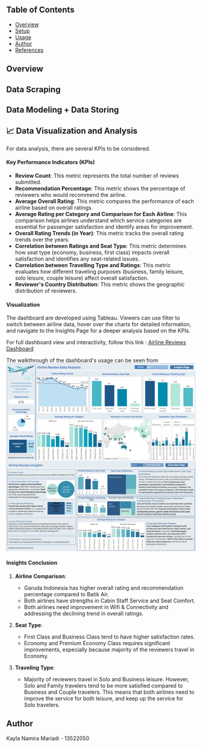 ## Table of Contents

- [Overview](#overview)
- [Setup](#setup)
- [Usage](#usage)
- [Author](#author)
- [References](#references)

## Overview


## Data Scraping


## Data Modeling + Data Storing

## 📈 Data Visualization and Analysis
For data analysis, there are several KPIs to be considered.
#### Key Performance Indicators (KPIs)
- **Review Count**: This metric represents the total number of reviews submitted.
- **Recommendation Percentage**: This metric shows the percentage of reviewers who would recommend the airline.
- **Average Overall Rating**: This metric compares the performance of each airline based on overall ratings.
- **Average Rating per Category and Comparison for Each Airline**: This comparison helps airlines understand which service categories are essential for passenger satisfaction and identify areas for improvement.
- **Overall Rating Trends (in Year)**: This metric tracks the overall rating trends over the years.
- **Correlation between Ratings and Seat Type**: This metric determines how seat type (economy, business, first class) impacts overall satisfaction and identifies any seat-related issues.
- **Correlation between Travelling Type and Ratings**: This metric evaluates how different traveling purposes (business, family leisure, solo leisure, couple leisure) affect overall satisfaction.
- **Reviewer's Country Distribution**: This metric shows the geographic distribution of reviewers.

#### Visualization
The dashboard are developed using Tableau. Viewers can use filter to switch between airline data, hover over the charts for detailed information, and navigate to the Insights Page for a deeper analysis based on the KPIs.

For full dashboard view and interactivity, follow this link : [Airline Reviews Dashboard](https://public.tableau.com/views/AirlineReviews_17217096557510/OverviewDashboard?:language=en-US&:sid=&:redirect=auth&:display_count=n&:origin=viz_share_link)

The walkthrough of the dashboard's usage can be seen from 
![Dashboard Overview Page](./Data%20Visualization/dashboard_overview.png)
![Dashboard Insight Page](./Data%20Visualization/dashboard_insight.png)

#### Insights Conclusion
1. **Airline Comparison**:
   - Garuda Indonesia has higher overall rating and recommendation percentage compared to Batik Air.
   - Both airlines have strengths in Cabin Staff Service and Seat Comfort.
   - Both airlines need improvement in Wifi & Connectivity and addressing the declining trend in overall ratings.

2. **Seat Type**:
   - First Class and Business Class tend to have higher satisfaction rates.
   - Economy and Premium Economy Class requires significant improvements, especially because majority of the reviewers travel in Economy.

4. **Traveling Type**:
   -  Majority of reviewers travel in Solo and Business leisure. However, Solo and Family travelers tend to be more satisfied compared to Business and Couple travelers. This means that both airlines need to improve the service for both leisure, and keep up the service for Solo travelers.

## Author

Kayla Namira Mariadi - 13522050